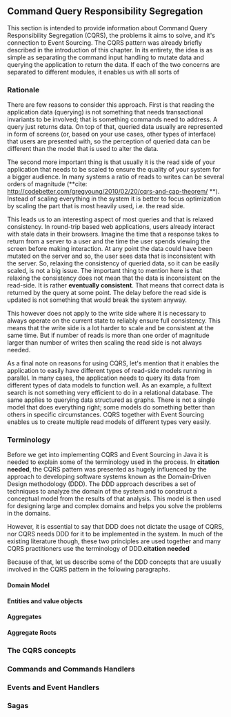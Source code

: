 ## Command Query Responsibility Segregation

This section is intended to provide information about Command Query Responsibility Segregation (CQRS), the problems it aims to solve, and it's connection to Event Sourcing. The CQRS pattern was already briefly described in the introduction of this chapter. In its entirety, the idea is as simple as separating the command input handling to mutate data and querying the application to return the data. If each of the two concerns are separated to different modules, it enables us with all sorts of 

### Rationale

There are few reasons to consider this approach. First is that reading the application data (querying) is not something that needs transactional invariants to be involved; that is something commands need to address. A query just returns data. On top of that, queried data usually are represented in form of screens (or, based on your use cases, other types of interface) that users are presented with, so the perception of queried data can be different than the model that is used to alter the data. 

The second more important thing is that usually it is the read side of your application that needs to be scaled to ensure the quality of your system for a bigger audience. In many systems a ratio of reads to writes can be several orders of magnitude (**cite: http://codebetter.com/gregyoung/2010/02/20/cqrs-and-cap-theorem/ **). Instead of scaling everything in the system it is better to focus optimization by scaling the part that is most heavily used, i.e. the read side.

This leads us to an interesting aspect of most queries and that is relaxed consistency. In round-trip based web applications, users already interact with stale data in their browsers. Imagine the time that a response takes to return from a server to a user and the time the user spends viewing the screen before making interaction. At any point the data could have been mutated on the server and so, the user sees data that is inconsistent with the server. So, relaxing the consistency of queried data, so it can be easily scaled, is not a big issue. The important thing to mention here is that relaxing the consistency does not mean that the data is inconsistent on the read-side. It is rather **eventually consistent**. That means that correct data is returned by the query at some point. The delay before the read side is updated is not something that would break the system anyway.

This however does not apply to the write side where it is necessary to always operate on the current state to reliably ensure full consistency. This means that the write side is a lot harder to scale and be consistent at the same time. But if number of reads is more than one order of magnitude larger than number of writes then scaling the read side is not always needed.

As a final note on reasons for using CQRS, let's mention that it enables the application to easily have different types of read-side models running in parallel. In many cases, the application needs to query its data from different types of data models to function well. As an example, a fulltext search is not something very efficient to do in a relational database. The same applies to querying data structured as graphs. There is not a single model that does everything right; some models do something better than others in specific circumstances. CQRS together with Event Sourcing enables us to create multiple read models of different types very easily.

### Terminology

Before we get into implementing CQRS and Event Sourcing in Java it is needed to explain some of the terminology used in the process. In **citation needed**, the CQRS pattern was presented as hugely influenced by the approach to developing software systems known as the Domain-Driven Design methodology (DDD). The DDD approach describes a set of techniques to analyze the domain of the system and to construct a conceptual model from the results of that analysis. This model is then used for designing large and complex domains and helps you solve the problems in the domains.

However, it is essential to say that DDD does not dictate the usage of CQRS, nor CQRS needs DDD for it to be implemented in the system. In much of the existing literature though, these two principles are used together and many CQRS practitioners use the terminology of DDD.**citation needed**

Because of that, let us describe some of the DDD concepts that are usually involved in the CQRS pattern in the following paragraphs. 

#### Domain Model

#### Entities and value objects

#### Aggregates

#### Aggregate Roots


### The CQRS concepts



### Commands and Commands Handlers

### Events and Event Handlers

### Sagas

